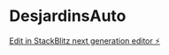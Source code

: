 # DesjardinsAuto

[Edit in StackBlitz next generation editor ⚡️](https://stackblitz.com/~/github.com/FlyingFlick/DesjardinsAuto)